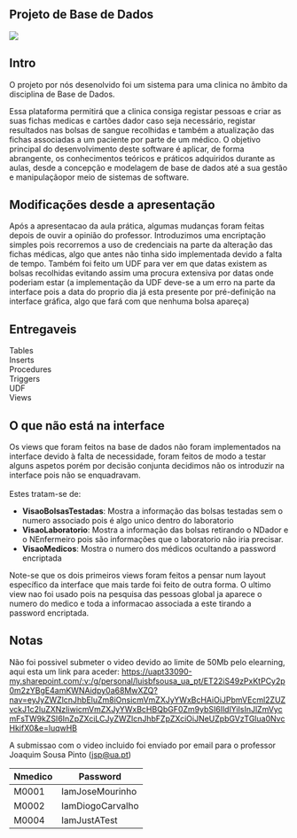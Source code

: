 ## Projeto de Base de Dados
![](assets/images/fulllogo.png)

## Intro
O projeto por nós desenolvido foi um sistema para uma clinica no âmbito da disciplina de Base de Dados.

Essa plataforma permitirá que a clinica consiga registar
pessoas e criar as suas fichas medicas e cartões dador
caso seja necessário, registar resultados nas bolsas de
sangue recolhidas e também a atualização das fichas
associadas a um paciente por parte de um médico. O
objetivo principal do desenvolvimento deste software é
aplicar, de forma abrangente, os conhecimentos teóricos
e práticos adquiridos durante as aulas, desde a
concepção e modelagem de base de dados até a sua
gestão e manipulaçãopor meio de sistemas de software.
<br />

## Modificações desde a apresentação
Após a apresentacao da aula prática, algumas mudanças foram feitas depois de ouvir a opinião do professor. Introduzimos uma encriptação simples pois recorremos a uso de credenciais na parte da alteração das fichas médicas, algo que antes não tinha sido implementada devido a falta de tempo.
Também foi feito um UDF para ver em que datas existem as bolsas recolhidas evitando assim uma procura extensiva por datas onde poderiam estar (a implementação da UDF deve-se a um erro na parte da interface pois a data do proprio dia já esta presente por pré-definição na interface gráfica, algo que fará com que nenhuma bolsa apareça)
<br />

## Entregaveis
Tables<br />
Inserts<br />
Procedures<br />
Triggers<br />
UDF<br />
Views<br />

## O que não está na interface
Os views que foram feitos na base de dados não foram implementados na interface devido à falta de necessidade, foram feitos de modo a testar alguns aspetos porém por decisão conjunta decidimos não os introduzir na interface pois não se enquadravam.<br /><br />
Estes tratam-se de: <br />
- **VisaoBolsasTestadas**: Mostra a informação das bolsas testadas sem o numero associado pois é algo unico dentro do laboratorio<br />
- **VisaoLaboratorio**: Mostra a informação das bolsas retirando o NDador e o NEnfermeiro pois são informações que o laboratorio não iria precisar. <br />
- **VisaoMedicos**: Mostra o numero dos médicos ocultando a password encriptada<br />

Note-se que os dois primeiros views foram feitos a pensar num layout específico da interface que mais tarde foi feito de outra forma. O ultimo view nao foi usado pois na pesquisa das pessoas global ja aparece o numero do medico e toda a informacao associada a este tirando a password encriptada.

## Notas
Não foi possivel submeter o video devido ao limite de 50Mb pelo elearning, aqui esta um link para aceder: https://uapt33090-my.sharepoint.com/:v:/g/personal/luisbfsousa_ua_pt/ET22iS49zPxKtPCy2p0m2zYBgE4amKWNAidpy0a68MwXZQ?nav=eyJyZWZlcnJhbEluZm8iOnsicmVmZXJyYWxBcHAiOiJPbmVEcml2ZUZvckJ1c2luZXNzIiwicmVmZXJyYWxBcHBQbGF0Zm9ybSI6IldlYiIsInJlZmVycmFsTW9kZSI6InZpZXciLCJyZWZlcnJhbFZpZXciOiJNeUZpbGVzTGlua0NvcHkifX0&e=luqwHB

A submissao com o video incluido foi enviado por email para o professor Joaquim Sousa Pinto (jsp@ua.pt)

| Nmedico | Password |
|---------|----------------|
| M0001   | IamJoseMourinho |
| M0002   | IamDiogoCarvalho |
| M0004   | IamJustATest |
